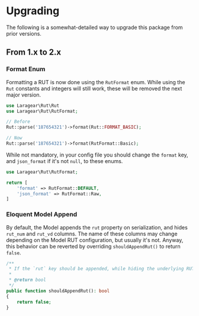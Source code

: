 # Upgrading

The following is a somewhat-detailed way to upgrade this package from prior versions.

## From 1.x to 2.x

### Format Enum

Formatting a RUT is now done using the `RutFormat` enum. While using the `Rut` constants and integers will still work, these will be removed the next major version.

```php
use Laragear\Rut\Rut
use Laragear\Rut\RutFormat;

// Before
Rut::parse('187654321')->format(Rut::FORMAT_BASIC);

// Now
Rut::parse('187654321')->format(RutFormat::Basic);
```

While not mandatory, in your config file you should change the `format` key, and `json_format` if it's not `null`, to these enums.

```php
use Laragear\Rut\RutFormat;

return [
    'format' => RutFormat::DEFAULT,
    'json_format' => RutFormat::Raw,
]
```

### Eloquent Model Append

By default, the Model appends the `rut` property on serialization, and hides `rut_num` and `rut_vd` columns. The name of these columns may change depending on the Model RUT configuration, but usually it's not. Anyway, this behavior can be reverted by overriding `shouldAppendRut()` to return `false`.

```php
/**
 * If the `rut` key should be appended, while hiding the underlying RUT columns.
 *
 * @return bool
 */
public function shouldAppendRut(): bool
{
    return false;
}
```
